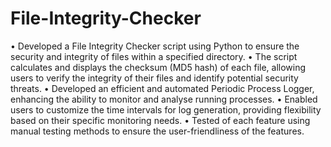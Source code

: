 # File-Integrity-Checker
• Developed a File Integrity Checker script using Python to ensure the security and integrity of files within a specified directory.
•	The script calculates and displays the checksum (MD5 hash) of each file, allowing users to verify the integrity of their files and identify potential security threats. 
•	Developed an efficient and automated Periodic Process Logger, enhancing the ability to monitor and analyse running processes.
•	Enabled users to customize the time intervals for log generation, providing flexibility based on their specific monitoring needs.
•	Tested of each feature using manual testing methods to ensure the user-friendliness of the features.
